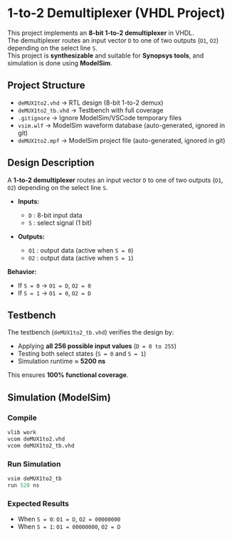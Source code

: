 # 1-to-2 Demultiplexer (VHDL Project)

This project implements an **8-bit 1-to-2 demultiplexer** in VHDL.  
The demultiplexer routes an input vector `D` to one of two outputs (`O1`, `O2`) depending on the select line `S`.  
This project is **synthesizable** and suitable for **Synopsys tools**, and simulation is done using **ModelSim**.

## Project Structure
- `deMUX1to2.vhd` → RTL design (8-bit 1-to-2 demux)  
- `deMUX1to2_tb.vhd` → Testbench with full coverage  
- `.gitignore` → Ignore ModelSim/VSCode temporary files  
- `vsim.wlf` → ModelSim waveform database (auto-generated, ignored in git)  
- `deMUX1to2.mpf` → ModelSim project file (auto-generated, ignored in git)



## Design Description
A **1-to-2 demultiplexer** routes an input vector `D` to one of two outputs (`O1`, `O2`) depending on the select line `S`.  

- **Inputs:**
  - `D` : 8-bit input data
  - `S` : select signal (1 bit)

- **Outputs:**
  - `O1` : output data (active when `S = 0`)
  - `O2` : output data (active when `S = 1`)

**Behavior:**
- If `S = 0` → `O1 = D`, `O2 = 0`  
- If `S = 1` → `O1 = 0`, `O2 = D`  



## Testbench
The testbench (`deMUX1to2_tb.vhd`) verifies the design by:
- Applying **all 256 possible input values** (`D = 0 to 255`)  
- Testing both select states (`S = 0` and `S = 1`)  
- Simulation runtime ≈ **5200 ns**  

This ensures **100% functional coverage**.



## Simulation (ModelSim)

### Compile
```tcl
vlib work
vcom deMUX1to2.vhd
vcom deMUX1to2_tb.vhd
```

### Run Simulation
```tcl
vsim deMUX1to2_tb
run 520 ns
```

### Expected Results
- When `S = 0`: `O1 = D`, `O2 = 00000000`
- When `S = 1`: `O1 = 00000000`, `O2 = D`
